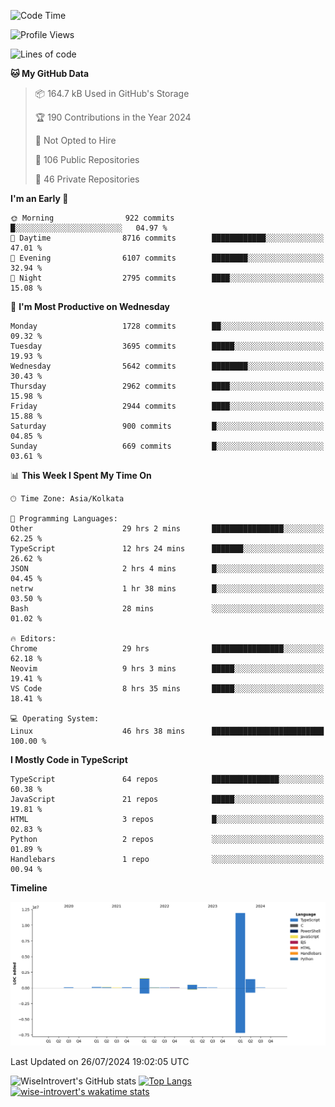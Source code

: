 <!--START_SECTION:waka-->
![Code Time](http://img.shields.io/badge/Code%20Time-1%2C983%20hrs%2054%20mins-blue)

![Profile Views](http://img.shields.io/badge/Profile%20Views-3-blue)

![Lines of code](https://img.shields.io/badge/From%20Hello%20World%20I%27ve%20Written-16.1%20million%20lines%20of%20code-blue)

**🐱 My GitHub Data** 

> 📦 164.7 kB Used in GitHub's Storage 
 > 
> 🏆 190 Contributions in the Year 2024
 > 
> 🚫 Not Opted to Hire
 > 
> 📜 106 Public Repositories 
 > 
> 🔑 46 Private Repositories 
 > 
**I'm an Early 🐤** 

```text
🌞 Morning                922 commits         █░░░░░░░░░░░░░░░░░░░░░░░░   04.97 % 
🌆 Daytime                8716 commits        ████████████░░░░░░░░░░░░░   47.01 % 
🌃 Evening                6107 commits        ████████░░░░░░░░░░░░░░░░░   32.94 % 
🌙 Night                  2795 commits        ████░░░░░░░░░░░░░░░░░░░░░   15.08 % 
```
📅 **I'm Most Productive on Wednesday** 

```text
Monday                   1728 commits        ██░░░░░░░░░░░░░░░░░░░░░░░   09.32 % 
Tuesday                  3695 commits        █████░░░░░░░░░░░░░░░░░░░░   19.93 % 
Wednesday                5642 commits        ████████░░░░░░░░░░░░░░░░░   30.43 % 
Thursday                 2962 commits        ████░░░░░░░░░░░░░░░░░░░░░   15.98 % 
Friday                   2944 commits        ████░░░░░░░░░░░░░░░░░░░░░   15.88 % 
Saturday                 900 commits         █░░░░░░░░░░░░░░░░░░░░░░░░   04.85 % 
Sunday                   669 commits         █░░░░░░░░░░░░░░░░░░░░░░░░   03.61 % 
```


📊 **This Week I Spent My Time On** 

```text
🕑︎ Time Zone: Asia/Kolkata

💬 Programming Languages: 
Other                    29 hrs 2 mins       ████████████████░░░░░░░░░   62.25 % 
TypeScript               12 hrs 24 mins      ███████░░░░░░░░░░░░░░░░░░   26.62 % 
JSON                     2 hrs 4 mins        █░░░░░░░░░░░░░░░░░░░░░░░░   04.45 % 
netrw                    1 hr 38 mins        █░░░░░░░░░░░░░░░░░░░░░░░░   03.50 % 
Bash                     28 mins             ░░░░░░░░░░░░░░░░░░░░░░░░░   01.02 % 

🔥 Editors: 
Chrome                   29 hrs              ████████████████░░░░░░░░░   62.18 % 
Neovim                   9 hrs 3 mins        █████░░░░░░░░░░░░░░░░░░░░   19.41 % 
VS Code                  8 hrs 35 mins       █████░░░░░░░░░░░░░░░░░░░░   18.41 % 

💻 Operating System: 
Linux                    46 hrs 38 mins      █████████████████████████   100.00 % 
```

**I Mostly Code in TypeScript** 

```text
TypeScript               64 repos            ███████████████░░░░░░░░░░   60.38 % 
JavaScript               21 repos            █████░░░░░░░░░░░░░░░░░░░░   19.81 % 
HTML                     3 repos             █░░░░░░░░░░░░░░░░░░░░░░░░   02.83 % 
Python                   2 repos             ░░░░░░░░░░░░░░░░░░░░░░░░░   01.89 % 
Handlebars               1 repo              ░░░░░░░░░░░░░░░░░░░░░░░░░   00.94 % 
```



**Timeline**

![Lines of Code chart](https://raw.githubusercontent.com/wise-introvert/wise-introvert/master/assets/bar_graph.png)


 Last Updated on 26/07/2024 19:02:05 UTC
<!--END_SECTION:waka-->

![WiseIntrovert's GitHub stats](https://github-readme-stats.vercel.app/api?username=wise-introvert&count_private=true&show_icons=true)
[![Top Langs](https://github-readme-stats.vercel.app/api/top-langs/?username=wise-introvert&langs_count=10)](https://github.com/anuraghazra/github-readme-stats)
[![wise-introvert's wakatime stats](https://github-readme-stats.vercel.app/api/wakatime?username=wiseintrovert)](https://github.com/anuraghazra/github-readme-stats)

